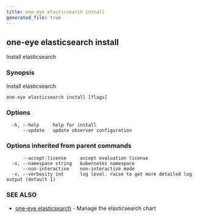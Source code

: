 ```yaml
---
title: one-eye elasticsearch install
generated_file: true
---
```

## one-eye elasticsearch install

Install elasticsearch

### Synopsis

Install elasticsearch

```
one-eye elasticsearch install [flags]
```

### Options

```
  -h, --help     help for install
      --update   update observer configuration
```

### Options inherited from parent commands

```
      --accept-license     accept evaluation license
  -n, --namespace string   kubernetes namespace
      --non-interactive    non-interactive mode
  -v, --verbosity int      log level. raise to get more detailed log output (default 1)
```

### SEE ALSO

* [one-eye elasticsearch](/docs/one-eye/cli/reference/one-eye_elasticsearch/)	 - Manage the elasticsearch chart

